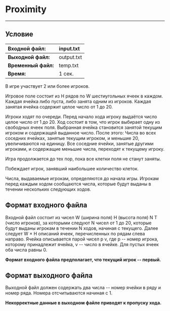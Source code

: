# Proximity #

---

## Условие ##

| **Входной файл:** | input.txt |
|:-----------------------------|:----------|
| **Выходной файл:** | output.txt |
| **Временный файл:** | temp.txt |
| **Время:** | 1 сек. |

В игре участвует 2 или более игроков.

Игровое поле состоит из H рядов по W шестиугольных ячеек в каждом. Каждая ячейка либо пуста, либо занята одним из игроков. Каждая занятая ячейка содержит целое число от 1 до 20.

Игроки ходят по очереди. Перед начало хода игроку выдаётся число целое число от 1 до 20. Ход состоит в том, что игрок выбирает одну из свободных ячеек поля. Выбранная ячейка становится занятой текущим игроком и содержащей выданное число. После этого:
Числа во всех соседних ячейках, занятые текущим игроком, и меньшие 20, увеличиваются на единицу.
Все соседние ячейки, занятые другими игроками, и содержащие меньшие числа, переходят к текущему игроку.

Игра продолжается до тех пор, пока все клетки поля не станут заняты.

Побеждает игрок, занявший наибольшее количество клеток.

Числа, выдаваемые игрокам, определяются до начала игры. Игрокам перед каждым ходом сообщаются числа, которые будут выданы в течении нескольких следующих ходов.

## Формат входного файла ##

Входной файл состоит из чисел W (ширина поля) H (высота поля) N T (число игроков), за которыми следуют N чисел от 1 до 20, которые будут выданы игрокам в течении N ходов, начиная с текущего. Далее следует W × H описаний ячеек, перечисленных по рядам слева направо. Ячейка описывается парой чисел p v, где p -- номер игрока, которому принадлежит ячейка, v -- число в ячейке. Для пустых ячеек оба числа равны 0.

**Формат входного файла предполагает, что текущий игрок -- первый.**

## Формат выходного файла ##

Выходной файл должен содержать два числа -- номер ячейки в ряду и номер ряда. Номера отсчитываются начиная с 1.

**Некорректные данные в выходном файле приводят к пропуску хода.**